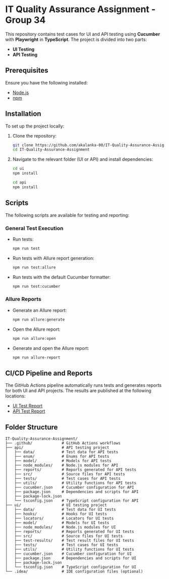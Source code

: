 # IT Quality Assurance Assignment - Group 34

This repository contains test cases for UI and API testing using **Cucumber** with **Playwright** in **TypeScript**. The project is divided into two parts:

- **UI Testing**
- **API Testing**

## Prerequisites

Ensure you have the following installed:

- [Node.js](https://nodejs.org/)
- [npm](https://www.npmjs.com/)

## Installation

To set up the project locally:

1. Clone the repository:
   ```bash
   git clone https://github.com/akalanka-00/IT-Quality-Assurance-Assignment.git
   cd IT-Quality-Assurance-Assignment
   ```

2. Navigate to the relevant folder (UI or API) and install dependencies:
   ```bash
   cd ui
   npm install
   ```

   ```bash
   cd api
   npm install
   ```

## Scripts

The following scripts are available for testing and reporting:

### General Test Execution

- Run tests:
  ```bash
  npm run test
  ```
- Run tests with Allure report generation:
  ```bash
  npm run test:allure
  ```
- Run tests with the default Cucumber formatter:
  ```bash
  npm run test:cucumber
  ```

### Allure Reports

- Generate an Allure report:
  ```bash
  npm run allure:generate
  ```
- Open the Allure report:
  ```bash
  npm run allure:open
  ```
- Generate and open the Allure report:
  ```bash
  npm run allure-report
  ```

## CI/CD Pipeline and Reports

The GitHub Actions pipeline automatically runs tests and generates reports for both UI and API projects. The results are published at the following locations:

- [UI Test Report](https://akalanka-00.github.io/IT-Quality-Assurance-Assignment/ui-report)
- [API Test Report](https://akalanka-00.github.io/IT-Quality-Assurance-Assignment/api-report)

## Folder Structure

```
IT-Quality-Assurance-Assignment/
├── .github/             # GitHub Actions workflows
├── api/                 # API testing project
│   ├── data/            # Test data for API tests
│   ├── enum/            # Enums for API tests
│   ├── model/           # Models for API tests
│   ├── node_modules/    # Node.js modules for API
│   ├── reports/         # Reports generated for API tests
│   ├── src/             # Source files for API tests
│   ├── tests/           # Test cases for API tests
│   ├── utils/           # Utility functions for API tests
│   ├── cucumber.json    # Cucumber configuration for API
│   ├── package.json     # Dependencies and scripts for API
│   ├── package-lock.json
│   └── tsconfig.json    # TypeScript configuration for API
├── ui/                  # UI testing project
│   ├── data/            # Test data for UI tests
│   ├── hooks/           # Hooks for UI tests
│   ├── locators/        # Locators for UI tests
│   ├── model/           # Models for UI tests
│   ├── node_modules/    # Node.js modules for UI
│   ├── reports/         # Reports generated for UI tests
│   ├── src/             # Source files for UI tests
│   ├── test-results/    # Test result files for UI tests
│   ├── tests/           # Test cases for UI tests
│   ├── utils/           # Utility functions for UI tests
│   ├── cucumber.json    # Cucumber configuration for UI
│   ├── package.json     # Dependencies and scripts for UI
│   ├── package-lock.json
│   └── tsconfig.json    # TypeScript configuration for UI
└── .idea/               # IDE configuration files (optional)
```
